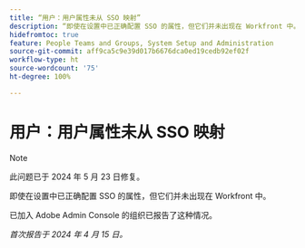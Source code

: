 ```yaml
---
title: “用户：用户属性未从 SSO 映射”
description: “即使在设置中已正确配置 SSO 的属性，但它们并未出现在 Workfront 中。”
hidefromtoc: true
feature: People Teams and Groups, System Setup and Administration
source-git-commit: aff9ca5c9e39d017b6676dca0ed19cedb92ef02f
workflow-type: ht
source-wordcount: '75'
ht-degree: 100%

---
```



# 用户：用户属性未从 SSO 映射

>[!NOTE]
>
>此问题已于 2024 年 5 月 23 日修复。

即使在设置中已正确配置 SSO 的属性，但它们并未出现在 Workfront 中。

已加入 Adobe Admin Console 的组织已报告了这种情况。

_首次报告于 2024 年 4 月 15 日。_
